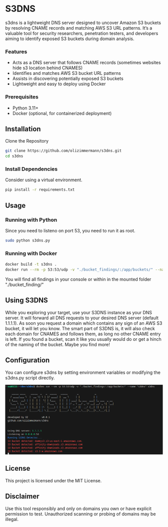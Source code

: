 # S3DNS

s3dns is a lightweight DNS server designed to uncover Amazon S3 buckets by resolving CNAME records and matching AWS S3 URL patterns. It’s a valuable tool for security researchers, penetration testers, and developers aiming to identify exposed S3 buckets during domain analysis.

### Features
- Acts as a DNS server that follows CNAME records (sometimes websites hide s3 location behind CNAMES)
- Identifies and matches AWS S3 bucket URL patterns
- Assists in discovering potentially exposed S3 buckets
- Lightweight and easy to deploy using Docker

### Prerequisites
- Python 3.11+
- Docker (optional, for containerized deployment)

## Installation

Clone the Repository

```sh
git clone https://github.com/olizimmermann/s3dns.git
cd s3dns
```

### Install Dependencies

Consider using a virtual environment.
```sh
pip install -r requirements.txt
```
## Usage

### Running with Python

Since you need to listeno on port 53, you need to run it as root.
```sh
sudo python s3dns.py
```

### Running with Docker

```sh
docker build -t s3dns .
docker run --rm -p 53:53/udp -v "./bucket_findings/:/app/buckets/" --name "s3dns" s3dns
```
You will find all findings in your console or within in the mounted folder "./bucket_finding/"

## Using S3DNS
While you exploring your target, use your S3DNS instance as your DNS server. It will forward all DNS requests to your desired DNS server (default 1.1.1.1). As soon you request a domain which contains any sign of an AWS S3 bucket, it will let you know. The smart part of S3DNS is, it will also check each domain for CNAMES and follows them, as long no other CNAME entry is left. If you found a bucket, scan it like you usually would do or get a hinch of the naming of the bucket. Maybe you find more!

## Configuration

You can configure s3dns by setting environment variables or modifying the s3dns.py script directly.

![Sample Output Docker](https://github.com/olizimmermann/s3dns/blob/main/images/output.png)

## License

This project is licensed under the MIT License.

## Disclaimer

Use this tool responsibly and only on domains you own or have explicit permission to test. Unauthorized scanning or probing of domains may be illegal.
